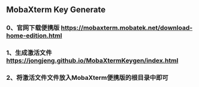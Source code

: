 ## MobaXterm Key Generate

### 0、官网下载便携版 https://mobaxterm.mobatek.net/download-home-edition.html
### 1、生成激活文件   https://jongjeng.github.io/MobaXtermKeygen/index.html
### 2、将激活文件文件放入MobaXterm便携版的根目录中即可
